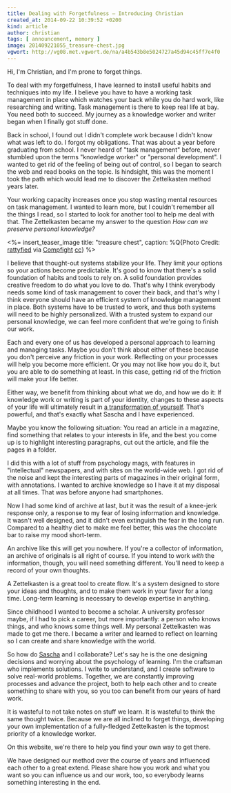 ```yaml
---
title: Dealing with Forgetfulness – Introducing Christian
created_at: 2014-09-22 10:39:52 +0200
kind: article
author: christian
tags: [ announcement, memory ]
image: 201409221055_treasure-chest.jpg
vgwort: http://vg08.met.vgwort.de/na/a4b543b8e5024727a45d94c45ff7e4f0
---
```


Hi, I'm Christian, and I'm prone to forget things.

To deal with my forgetfulness, I have learned to install useful habits and techniques into my life. I believe you have to have a working task management in place which watches your back while you do hard work, like researching and writing. Task management is there to keep real life at bay. You need both to succeed. My journey as a knowledge worker and writer began when I finally got stuff done.

Back in school, I found out I didn't complete work because I didn't know what was left to do. I forgot my obligations. That was about a year before graduating from school. I never heard of "task management" before, never stumbled upon the terms "knowledge worker" or "personal development". I wanted to get rid of the feeling of being out of control, so I began to search the web and read books on the topic. Is hindsight, this was the moment I took the path which would lead me to discover the Zettelkasten method years later.

Your working capacity increases once you stop wasting mental resources on task management. I wanted to learn more, but I couldn't remember all the things I read, so I started to look for another tool to help me deal with that. The Zettelkasten became my answer to the question _How can we preserve personal knowledge?_

<%= insert_teaser_image title: "treasure chest", caption: %Q{Photo Credit: <a href="https://www.flickr.com/photos/46325182@N00/3277993825/">rattyfied</a> via <a href="http://compfight.com">Compfight</a> <a href="https://creativecommons.org/licenses/by-nc-sa/2.0/">cc</a>} %>

I believe that thought-out systems stabilize your life. They limit your options so your actions become predictable. It's good to know that there's a solid foundation of habits and tools to rely on. A solid foundation provides creative freedom to do what you love to do. That's why I think everybody needs some kind of task management to cover their back, and that's why I think everyone should have an efficient system of knowledge management in place. Both systems have to be trusted to work, and thus both systems will need to be highly personalized. With a trusted system to expand our personal knowledge, we can feel more confident that we're going to finish our work.

Each and every one of us has developed a personal approach to learning and managing tasks. Maybe you don't think about either of these because you don't perceive any friction in your work. Reflecting on your processes will help you become more efficient. Or you may not like how you do it, but you are able to do something at least. In this case, getting rid of the friction will make your life better.

Either way, we benefit from thinking about what we do, and how we do it: If knowledge work or writing is part of your identity, changes to these aspects of your life will ultimately result in [a transformation of yourself](/posts/identity-schedule-serious-writing/). That's powerful, and that's exactly what Sascha and I have experienced.

<!--ct: archive originals-->
Maybe you know the following situation: You read an article in a magazine, find something that relates to your interests in life, and the best you come up is to highlight interesting paragraphs, cut out the article, and file the pages in a folder.

I did this with a lot of stuff from psychology mags, with features in "intellectual" newspapers, and with sites on the world-wide web. I got rid of the noise and kept the interesting parts of magazines in their original form, with annotations. I wanted to archive knowledge so I have it at my disposal at all times. That was before anyone had smartphones.

Now I had some kind of archive at last, but it was the result of a knee-jerk response only, a response to my fear of losing information and knowledge. It wasn't well designed, and it didn't even extinguish the fear in the long run. Compared to a healthy diet to make me feel better, this was the chocolate bar to raise my mood short-term.

<!--ct: create system-->
An archive like this will get you nowhere. If you're a collector of information, an archive of originals is all right of course. If you intend to work _with_ the information, though, you will need something different. You'll need to keep a record of your own thoughts.

A Zettelkasten is a great tool to create flow. It's a system designed to store your ideas and thoughts, and to make them work in your favor for a long time. Long-term learning is necessary to develop expertise in anything.

Since childhood I wanted to become a scholar. A university professor maybe, if I had to pick a career, but more importantly: a person who knows things, and who knows some things well. My personal Zettelkasten was made to get me there. I became a writer and learned to reflect on learning so I can create and share knowledge with the world.

So how do [Sascha](/posts/introducing-sascha) and I collaborate? Let's say he is the one designing decisions and worrying about the psychology of learning. I'm the craftsman who implements solutions. I write to understand, and I create software to solve real-world problems. Together, we are constantly improving processes and advance the project, both to help each other and to create something to share with you, so you too can benefit from our years of hard work.

It is wasteful to not take notes on stuff we learn. It is wasteful to think the same thought twice. Because we are all inclined to forget things, developing your own implementation of a fully-fledged Zettelkasten is the topmost priority of a knowledge worker.

On this website, we're there to help you find your own way to get there.

We have designed our method over the course of years and influenced each other to a great extend. Please share how you work and what you want so you can influence us and our work, too, so everybody learns something interesting in the end. 
